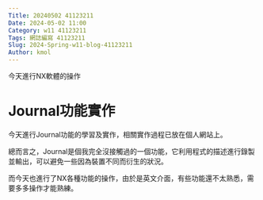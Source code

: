 ```yaml
---
Title: 20240502 41123211
Date: 2024-05-02 11:00
Category: w11 41123211
Tags: 網誌編寫 41123211
Slug: 2024-Spring-w11-blog-41123211
Author: kmol
---
```


今天進行NX軟體的操作

<!-- PELICAN_END_SUMMARY -->

# Journal功能實作

 今天進行Journal功能的學習及實作，相關實作過程已放在個人網站上。

 總而言之，Journal是個我完全沒接觸過的一個功能，它利用程式的描述進行錄製並輸出，可以避免一些因為裝置不同而衍生的狀況。

 而今天也進行了NX各種功能的操作，由於是英文介面，有些功能還不太熟悉，需要多多操作才能熟練。